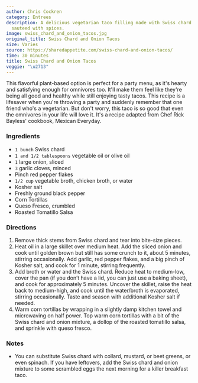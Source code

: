 ```yaml
---
author: Chris Cockren
category: Entrees
description: A delicious vegetarian taco filling made with Swiss chard and onions
  sauteed with spices.
image: swiss_chard_and_onion_tacos.jpg
original_title: Swiss Chard and Onion Tacos
size: Varies
source: https://sharedappetite.com/swiss-chard-and-onion-tacos/
time: 30 minutes
title: Swiss Chard and Onion Tacos
veggie: "\u2713"
---
```


This flavorful plant-based option is perfect for a party menu, as it's hearty and satisfying enough for omnivores too. It'll make them feel like they're being all good and healthy while still enjoying tasty tacos. This recipe is a lifesaver when you're throwing a party and suddenly remember that one friend who's a vegetarian. But don't worry, this taco is so good that even the omnivores in your life will love it. It's a recipe adapted from Chef Rick Bayless' cookbook, Mexican Everyday.

### Ingredients

* `1 bunch` Swiss chard
* `1 and 1/2 tablespoons` vegetable oil or olive oil
* `1` large onion, sliced
* `3` garlic cloves, minced
* Pinch red pepper flakes
* `1/2 cup` vegetable broth, chicken broth, or water
* Kosher salt
* Freshly ground black pepper
* Corn Tortillas
* Queso Fresco, crumbled
* Roasted Tomatillo Salsa

### Directions

1. Remove thick stems from Swiss chard and tear into bite-size pieces.
2. Heat oil in a large skillet over medium heat. Add the sliced onion and cook until golden brown but still has some crunch to it, about 5 minutes, stirring occasionally. Add garlic, red pepper flakes, and a big pinch of Kosher salt, and cook for 1 minute, stirring frequently.
3. Add broth or water and the Swiss chard. Reduce heat to medium-low, cover the pan (if you don’t have a lid, you can just use a baking sheet), and cook for approximately 5 minutes. Uncover the skillet, raise the heat back to medium-high, and cook until the water/broth is evaporated, stirring occasionally. Taste and season with additional Kosher salt if needed.
4. Warm corn tortillas by wrapping in a slightly damp kitchen towel and microwaving on half power. Top warm corn tortillas with a bit of the Swiss chard and onion mixture, a dollop of the roasted tomatillo salsa, and sprinkle with queso fresco.

### Notes

- You can substitute Swiss chard with collard, mustard, or beet greens, or even spinach. If you have leftovers, add the Swiss chard and onion mixture to some scrambled eggs the next morning for a killer breakfast taco.